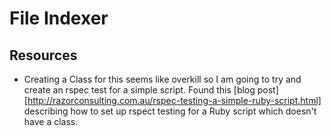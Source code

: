 # File Indexer


## Resources
* Creating a Class for this seems like overkill so I am going to try and create an rspec test for a simple script. Found this [blog post][http://razorconsulting.com.au/rspec-testing-a-simple-ruby-script.html] describing how to set up rspect testing for a Ruby script which doesn't have a class.
